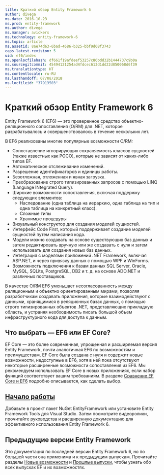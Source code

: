 ```yaml
---
title: Краткий обзор Entity Framework 6
author: divega
ms.date: 2016-10-23
ms.prod: entity-framework
ms.author: divega
ms.manager: avickers
ms.technology: entity-framework-6
ms.topic: article
ms.assetid: 8ae74d63-6bad-4686-b325-bbf9d68f3743
caps.latest.revision: 5
uid: ef6/index
ms.openlocfilehash: df661f19afdeef53257c86bdd32b1444737c9b0a
ms.sourcegitcommit: 45494121254ad4fdcec613d1dd22d850068d6f39
ms.translationtype: HT
ms.contentlocale: ru-RU
ms.lasthandoff: 07/08/2018
ms.locfileid: "37913503"
---
```

# <a name="entity-framework-6-quick-overview"></a>Краткий обзор Entity Framework 6

Entity Framework 6 (EF6) — это проверенное средство объектно-реляционного сопоставления (O/RM) для .NET, которое разрабатывалось и совершенствовалось в течение нескольких лет.

В EF6 реализованы многие популярные возможности O/RM:
- Сопоставление игнорирующих сохраняемость классов сущностей (также известных как POCO), которые не зависят от каких-либо типов EF.
- Автоматическое отслеживание изменений.
- Разрешение идентификаторов и единицы работы.
- Безотложная, отложенная и явная загрузка.
- Преобразование строго типизированных запросов с помощью LINQ (Language INtegrated Query). 
- Широкие возможности сопоставления, включая поддержку следующих элементов:
  - Наследование (одна таблица на иерархию, одна таблица на тип и одна таблица на конкретный класс).
  - Сложные типы
  - Хранимые процедуры
- Визуальный конструктор для создания моделей сущностей.
- Интерфейс Code First, который поддерживает создание моделей сущностей путем написания кода.
- Модели можно создавать на основе существующих баз данных и затем редактировать вручную или же создавать с нуля и затем использовать для создания новых баз данных.
- Интеграция с моделями приложений .NET Framework, включая ASP.NET, и через привязку данных с помощью WPF и WinForms.
- Возможность подключения к базам данных SQL Server, Oracle, MySQL, SQLite, PostgreSQL, DB2 и т. д. на основе ADO.NET и различных поставщиков.

В качестве O/RM EF6 уменьшает несогласованность между реляционным и объектно ориентированным мирами, позволяя разработчикам создавать приложения, которые взаимодействуют с данными, хранящимися в реляционных базах данных, с помощью строго типизированных объектов .NET, представляющих прикладную область, и устраняя необходимость писать большой объем инфраструктурного кода для доступа к данным.

## <a name="should-i-use-ef6-or-ef-core"></a>Что выбрать — EF6 или EF Core?

EF Core — это более современная, упрощенная и расширяемая версия Entity Framework, почти аналогичная EF6 по возможностям и преимуществам.
EF Core была создана с нуля и содержит новые возможности, недоступные в EF6, хотя в ней пока отсутствуют некоторые расширенные возможности сопоставления из EF6.
Мы рекомендуем использовать EF Core в новых приложениях, если набор функций соответствует вашим требованиям.
В разделе [Сравнение EF Core и EF6](xref:efcore-and-ef6/index) подробно описывается, как сделать выбор.

## <a name="get-startedef6get-startedmd"></a>[Начало работы](~/ef6/get-started.md)

Добавьте в проект пакет NuGet EntityFramework или установите Entity Framework Tools для Visual Studio. Затем посмотрите видеоролики, прочитайте руководства и расширенную документацию для эффективного использования Entity Framework 6.

## <a name="past-entity-framework-versions"></a>Предыдущие версии Entity Framework

Это документация по последней версии Entity Framework 6, но по большей части она применима и к предыдущим выпускам.
Прочитайте разделы [Новые возможности](~/ef6/what-is-new/index.md) и [Прошлые выпуски](~/ef6/what-is-new/past-releases.md), чтобы узнать обо всех выпусках EF и их возможностях.
